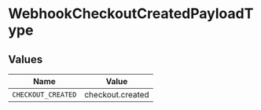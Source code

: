 # WebhookCheckoutCreatedPayloadType


## Values

| Name               | Value              |
| ------------------ | ------------------ |
| `CHECKOUT_CREATED` | checkout.created   |